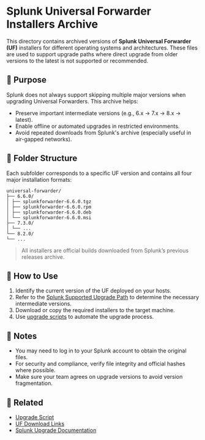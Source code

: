 # Splunk Universal Forwarder Installers Archive

This directory contains archived versions of **Splunk Universal Forwarder (UF)** installers for different operating systems and architectures. These files are used to support upgrade paths where direct upgrade from older versions to the latest is not supported or recommended.

## 📌 Purpose

Splunk does not always support skipping multiple major versions when upgrading Universal Forwarders. This archive helps:

- Preserve important intermediate versions (e.g., 6.x → 7.x → 8.x → latest).
- Enable offline or automated upgrades in restricted environments.
- Avoid repeated downloads from Splunk's archive (especially useful in air-gapped networks).

## 📁 Folder Structure

Each subfolder corresponds to a specific UF version and contains all four major installation formats:
```
universal-forwarder/
├── 6.6.0/
│ ├── splunkforwarder-6.6.0.tgz
│ ├── splunkforwarder-6.6.0.rpm
│ ├── splunkforwarder-6.6.0.deb
│ └── splunkforwarder-6.6.0.msi
├── 7.3.0/
│ └── ...
└── 8.2.0/
└── ...
```


> All installers are official builds downloaded from Splunk’s previous releases archive.

## 🧭 How to Use

1. Identify the current version of the UF deployed on your hosts.
2. Refer to the [Splunk Supported Upgrade Path](https://docs.splunk.com/Documentation/Forwarder/latest/Forwarder/Upgrade#Upgrade_paths) to determine the necessary intermediate versions.
3. Download or copy the required installers to the target machine.
4. Use [upgrade scripts](../upgrade-scripts/upgrade_uf.sh) to automate the upgrade process.

## 📎 Notes

- You may need to log in to your Splunk account to obtain the original files.
- For security and compliance, verify file integrity and official hashes where possible.
- Make sure your team agrees on upgrade versions to avoid version fragmentation.

## 🔗 Related

- [Upgrade Script](../upgrade-scripts/upgrade_uf.sh)
- [UF Download Links](../uf-download-links.md)
- [Splunk Upgrade Documentation](https://docs.splunk.com/Documentation/Forwarder/latest/Forwarder/Upgrade)

